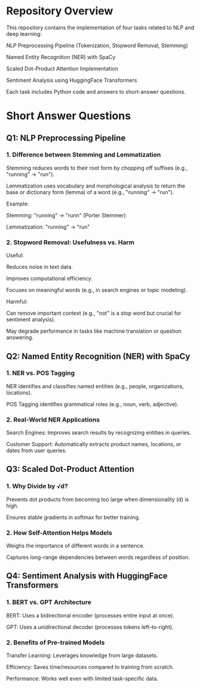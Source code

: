 # Repository Overview
This repository contains the implementation of four tasks related to NLP and deep learning:

NLP Preprocessing Pipeline (Tokenization, Stopword Removal, Stemming)

Named Entity Recognition (NER) with SpaCy

Scaled Dot-Product Attention Implementation

Sentiment Analysis using HuggingFace Transformers

Each task includes Python code and answers to short-answer questions.

# Short Answer Questions
## Q1: NLP Preprocessing Pipeline
### 1. Difference between Stemming and Lemmatization
Stemming reduces words to their root form by chopping off suffixes (e.g., "running" → "run").

Lemmatization uses vocabulary and morphological analysis to return the base or dictionary form (lemma) of a word (e.g., "running" → "run").

Example:

Stemming: "running" → "runn" (Porter Stemmer)

Lemmatization: "running" → "run"

### 2. Stopword Removal: Usefulness vs. Harm
Useful:

Reduces noise in text data.

Improves computational efficiency.

Focuses on meaningful words (e.g., in search engines or topic modeling).

Harmful:

Can remove important context (e.g., "not" is a stop word but crucial for sentiment analysis).

May degrade performance in tasks like machine translation or question answering.

## Q2: Named Entity Recognition (NER) with SpaCy
### 1. NER vs. POS Tagging
NER identifies and classifies named entities (e.g., people, organizations, locations).

POS Tagging identifies grammatical roles (e.g., noun, verb, adjective).

### 2. Real-World NER Applications
Search Engines: Improves search results by recognizing entities in queries.

Customer Support: Automatically extracts product names, locations, or dates from user queries.

## Q3: Scaled Dot-Product Attention
### 1. Why Divide by √d?
Prevents dot products from becoming too large when dimensionality (d) is high.

Ensures stable gradients in softmax for better training.

### 2. How Self-Attention Helps Models
Weighs the importance of different words in a sentence.

Captures long-range dependencies between words regardless of position.

## Q4: Sentiment Analysis with HuggingFace Transformers
### 1. BERT vs. GPT Architecture
BERT: Uses a bidirectional encoder (processes entire input at once).

GPT: Uses a unidirectional decoder (processes tokens left-to-right).

### 2. Benefits of Pre-trained Models
Transfer Learning: Leverages knowledge from large datasets.

Efficiency: Saves time/resources compared to training from scratch.

Performance: Works well even with limited task-specific data.

